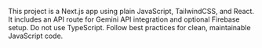 <!-- Use this file to provide workspace-specific custom instructions to Copilot. For more details, visit https://code.visualstudio.com/docs/copilot/copilot-customization#_use-a-githubcopilotinstructionsmd-file -->

This project is a Next.js app using plain JavaScript, TailwindCSS, and React. It includes an API route for Gemini API integration and optional Firebase setup. Do not use TypeScript. Follow best practices for clean, maintainable JavaScript code.
